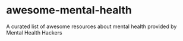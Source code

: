 # awesome-mental-health
A curated list of awesome resources about mental health provided by Mental Health Hackers
